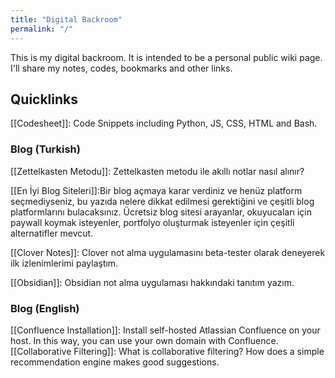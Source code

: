 ```yaml
---
title: "Digital Backroom"
permalink: "/"
---
```


This is my digital backroom. It is intended to be a personal public wiki page. I'll share my notes, codes, bookmarks and other links.


## Quicklinks
[[Codesheet]]: Code Snippets including Python, JS, CSS, HTML and Bash.

### Blog (Turkish)
[[Zettelkasten Metodu]]: Zettelkasten metodu ile akıllı notlar nasıl alınır?

[[En İyi Blog Siteleri]]:Bir blog açmaya karar verdiniz ve henüz platform seçmediyseniz, bu yazıda nelere dikkat edilmesi gerektiğini ve çeşitli blog platformlarını bulacaksınız. Ücretsiz blog sitesi arayanlar, okuyucaları için paywall koymak isteyenler, portfolyo oluşturmak isteyenler için çeşitli alternatifler mevcut.

[[Clover Notes]]: Clover not alma uygulamasını beta-tester olarak deneyerek ilk izlenimlerimi paylaştım.

[[Obsidian]]: Obsidian not alma uygulaması hakkındaki tanıtım yazım. 



### Blog (English)
[[Confluence Installation]]: Install self-hosted Atlassian Confluence on your host. In this way, you can use your own domain with Confluence.
[[Collaborative Filtering]]: What is collaborative filtering? How does a simple recommendation engine makes good suggestions.


